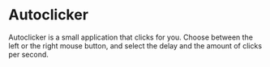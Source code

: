 # Autoclicker
Autoclicker is a small application that clicks for you. Choose between the left or the right mouse button, and select the delay and the amount of clicks per second.
